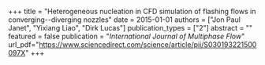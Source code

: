 +++
title = "Heterogeneous nucleation in CFD simulation of flashing flows in converging--diverging nozzles"
date = 2015-01-01
authors = ["Jon Paul Janet", "Yixiang Liao", "Dirk Lucas"]
publication_types = ["2"]
abstract = ""
featured = false
publication = "*International Journal of Multiphase Flow*"
url_pdf="https://www.sciencedirect.com/science/article/pii/S030193221500097X"
+++

